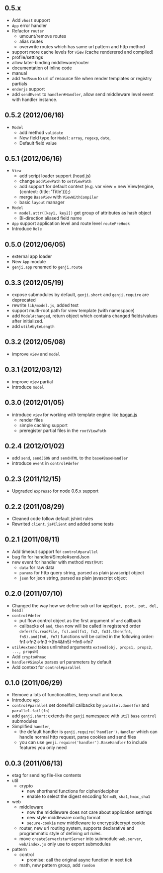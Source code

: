 0.5.x
---------
- Add `vhost` support
- `App` error handler
- Refactor `router`
    - umount/remove routes
    - alias routes
    - overwrite routes which has same url pattern and http method
- support more cache levels for `view` (cache renderered and compiled)
- profile/settings
- allow later-binding middleware/router
- documentation of inline code
- manual
- add `?md5sum` to url of resource file when render templates or registry partials
- `enderjs` support
- add `sendEvent` to `handler#Handler`, allow send middleware level event with handler instance.


0.5.2 (2012/06/16)
---------
- `Model`
  - add method `validate`
  - New field type for `Model`: `array`, `regexp`, `date`,
  - Default field value

0.5.1 (2012/06/16)
---------
- `View`
  - add script loader support (head.js)
  - change `addViewPath` to `setViewPath`
  - add support for default context (e.g. var view = new View(engine, {context: {title: 'Title'}});)
  - merge `BaseView` with `ViewWithCompiler`
  - basic `layout` manager
- `Model`
  - `model.attr([key1, key2])` get group of attributes as hash object
  - Bi-direction aliased field name
- `App` support application level and route level `routePreHook`
- Introduce `Role`

0.5.0 (2012/06/05)
---------
- external app loader
- New `App` module
- `genji.app` renamed to `genji.route`

0.3.3 (2012/05/19)
---------
- expose submodules by default, `genji.short` and `genji.require` are deprecated
- rewrite `lib/model.js`, added test
- support multi-root path for view template (with namespace)
- add `Model#changed`, return object which contains changed fields/values after initialized.
- add `util#byteLength`

0.3.2 (2012/05/08)
---------
- improve `view` and `model`

0.3.1 (2012/03/12)
---------
- improve `view` partial
- introduce `model`

0.3.0 (2012/01/05)
---------
- introduce `view` for working with template engine like [hogan.js](https://github.com/twitter/hogan.js)
  - render files
  - simple caching support
  - preregister partial files in the `rootViewPath`

0.2.4 (2012/01/02)
---------
- add `send`, `sendJSON` and `sendHTML` to the `base#BaseHandler`
- introduce `event` in `control#defer`

0.2.3 (2011/12/15)
---------
- Upgraded `expresso` for node 0.6.x support

0.2.2 (2011/08/29)
---------
- Cleaned code follow default jshint rules
- Rewrited `client.js#Client` and added some tests

0.2.1 (2011/08/11)
---------
- Add timeout support for `control#parallel`
- bug fix for handler#Simple#sendJson
- new event for handler with method `POST`/`PUT`:
  - `data` for raw data
  - `params` for http query string, parsed as plain javascript object
  - `json` for json string, parsed as plain javascript object

0.2.0 (2011/07/10)
---------
- Changed the way how we define sub url for `App#[get, post, put, del, head]`
- `control#defer`
  - put flow control object as the first argument of `and` callback
  - callbacks of `and`, `then` now will be called in registered order
    `defer(fs.readFile, fs).and(fn1, fn2, fn3).then(fn4, fn5).and(fn6, fn7)`
    functions will be called in the following order:
    fn1->fn2->fn3->(fn4&fn5)->fn6->fn7
- `util#extend` takes unlimited arguments `extend(obj, props1, props2, ...,
propsN)`
- Add `crypto#hmac`
- `handler#Simple` parses url parameters by default
- Add context for `control#parallel`


0.1.0 (2011/06/29)
---------
- Remove a lots of functionalities, keep small and focus.
- Introduce `App`
- `control#parallel` set done/fail callbacks by
  `parallel.done(fn)` and `parallel.fail(fn)`
- add `genji.short`:
  extends the `genji` namespace with `util` `base` `control` submodules
- Simplified `handler`,
  - the default handler is `genji.require('handler').Handler`
  which can handle normal http request, parse cookies and send files
  - you can use `genji.require('handler').BaseHandler`
  to include features you only need

0.0.3 (2011/06/13)
---------
- etag for sending file-like contents
- util
    - crypto
        - new shorthand functions for cipher/decipher
        - enable to select the digest encoding for `md5`, `sha1`, `hmac_sha1`
- web
    - middleware
        - now the middleware does not care about application settings
        - new style middleware config format
        - `secure-cookie` new middleware to encrypt/decrypt cookie
    - router, new url routing system, supports declarative and programmatic style of defining url rules.
    - move `createServer`/`startServer` into submodule `web.server`, `web/index.js` only use to export submodules
- pattern
    - control
        - promise: call the original async function in next tick
    - math, new pattern group, add `random`